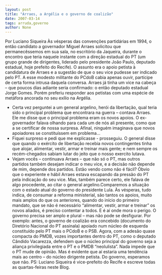 ```yaml
---
layout: post
title: "Arraes, a Argélia e o governo de coalizão"
date: 2007-03-14
tags: arruda,governo
author: None
---
```

Por Luciano Siqueira
Às vésperas das convenções partidárias em 1994, o então candidato a governador Miguel Arraes solicitou que permanecêssemos em sua sala, no escritório da Jaqueira, durante o encontro que teria naquele instante com a direção estadual do PT (um grupo grande de dirigentes, liderado pelo presidente João Paulo, deputado estadual, hoje prefeito do Recife). O assunto era o apoio petista à candidatura de Arraes e a sugestão de que o seu vice pudesse ser indicado pelo PT.
A esse modesto militante do PCdoB cabia apenas ouvir, partícipe de certa forma intrusa daquela conversa.
Arraes já tinha um vice na cabeça – que poucos dias adiante seria confirmado: o então deputado estadual Jorge Gomes. Porém preferiu responder aos petistas com uma espécie de metáfora ancorada no seu exílio na Argélia.
- Certa vez perguntei a um general argelino, herói da libertação, qual teria sido o principal problema que encontrara na guerra – contava Arraes. Ele me disse que o principal problema eram os novos apoios.
O ex-governador falava olhando para cada um de nós ali presente, como que a se certificar de nossa surpresa. Afinal, ninguém imaginava que novos apoiadores se constituíssem em problema...
- Fiquei surpreso e pedi que me explicasse - prosseguiu. O general disse que quando o exército de libertação recebia novos contingentes tinha que alojar, alimentar, vestir, armar e treinar mais gente; e nem sempre os recém-chegados sabiam lutar do jeito que o nosso exercito lutava.
- Vejam vocês – continuava Arraes – que não só o PT, mas outros partidos também desejam indicar o meu vice, e a decisão não depende de mim, depende dos partidos. Estão vendo como não é fácil?
Óbvio que o experiente e hábil Arraes estava escapando da pressão do PT pela indicação do seu vice. Mas, também parece certo, ele falava de algo procedente, ao citar o general argelino.Comparemos a situação com o estado atual do governo do presidente Lula. Às vésperas, tudo indica, de consumar a reforma ministerial, são tantos os apoios, muito mais amplos do que os anteriores, quando do início do primeiro mandato, que se não é necessário “alimentar, vestir, armar e treinar” os novos aliados, é preciso contentar a todos. 
E é aí onde mora o perigo. O governo precisa ser amplo e plural – mas não pode se desfigurar. Por exemplo: antes, o governo de coalizão era concebido (documento do Diretório Nacional do PT assinala) apoiado num núcleo de esquerda constituído pelo PT mais o PCdoB e o PSB. 
Agora, com a adesão quase compacta do PMDB, vozes importantes dentro do PT, como o deputado Cândido Vacarezza, defendem que o núcleo principal do governo seja a aliança privilegiada entre o PT e o PMDB “neolulista”. 
Nada impede que o PT mude de opinião. Mas é evidente que aí estaria uma tendência mais ao centro – do núcleo dirigente petista. Do governo, esperamos que não.
PS: Luciano Siqueira é vice-prefeito do Recife e escreve todas as quartas-feiras neste Blog. 